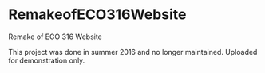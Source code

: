 # RemakeofECO316Website
Remake of ECO 316 Website

This project was done in summer 2016 and no longer maintained. Uploaded for demonstration only.
